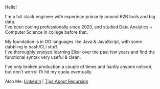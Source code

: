 Hello!  

I'm a full stack engineer with experince primarily around B2B tools and big data.  
I've been coding professionally since 2020, and studied Data Analytics + Computer Science in college before that.  

My foundation is in OO languages like Java & JavaScript, with some dabbling in bash/CLI stuff.  
I've thoroughly enjoyed learning Elixir over the past few years and find the functional syntax very useful & clean.  

I've only broken production a couple of times and hardly anyone noticed, but don't worry! I'll hit my quota eventually.  

Also Me: [LinkedIn](https://www.linkedin.com/in/samuel-reep/) | [Tips About Recursion](https://www.github.com/sareep)

<!---
sareep/sareep is a ✨ special ✨ repository because its `README.md` (this file) appears on your GitHub profile.
You can click the Preview link to take a look at your changes.
--->
